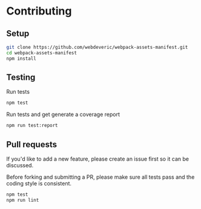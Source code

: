 # Contributing

## Setup

```bash
git clone https://github.com/webdeveric/webpack-assets-manifest.git
cd webpack-assets-manifest
npm install
```

## Testing

Run tests

```bash
npm test
```

Run tests and get generate a coverage report

```bash
npm run test:report
```

## Pull requests

If you'd like to add a new feature, please create an issue first so it can be discussed.

Before forking and submitting a PR, please make sure all tests pass and the coding style is consistent.

```bash
npm test
npm run lint
```
